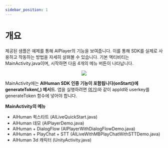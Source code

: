 ```yaml
---
sidebar_position: 1
---
```


# 개요

제공된 샘플은 예제를 통해 AIPlayer의 기능을 보여줍니다. 이를 통해 SDK를 실제로 사용하고 작동하는 방법을 자세히 살펴볼 수 있습니다. 기본 액티비티는 MainActivity.java이며, 시작하면 다음 4개의 메뉴 버튼이 나타납니다.

<p align="center">
<img src="/img/aihuman/android/Screenshot_20220530-201302-3909315-3915724.png" style={{zoom: "25%"}} />
</p>

MainActivity에는 **AIHuman SDK 인증 기능이 포함됩니다(onStart()에 generateToken(,) 메서드**. 앱을 실행하려면 [여기](../getting-started/first-aihuman.md))와 같이 appId와 userkey를 generateToken 함수에 넣어야 합니다.


**MainActivity의 메뉴**

- AIHuman 퀵스타트 (AILiveQuickStart.java)
- AIHuman 데모 (AIPlayerDemo.java)
- AIHuman + DialogFlow (AIPlayerWithDialogFlowDemo.java)
- AIHuman + PlayChat + STT (AILiveWithMBPlayChatWithSTTDemo.java)
- AIHuman 3d 캐릭터 (UnityActivity.java)


